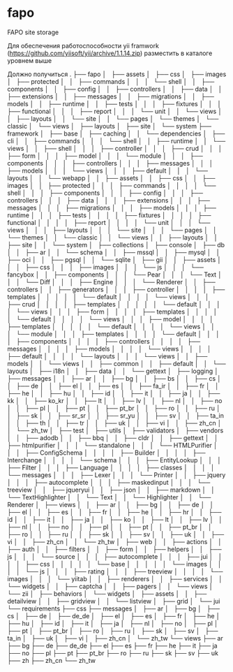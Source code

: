 fapo
====

FAPO site storage

Для обеспечения работоспособности yii framwork (https://github.com/yiisoft/yii/archive/1.1.14.zip) разместить в каталоге уровнем выше

Должно получиться 
.
├── fapo
│   ├── assets
│   ├── css
│   ├── images
│   ├── protected
│   │   ├── commands
│   │   │   └── shell
│   │   ├── components
│   │   ├── config
│   │   ├── controllers
│   │   ├── data
│   │   ├── extensions
│   │   ├── messages
│   │   ├── migrations
│   │   ├── models
│   │   ├── runtime
│   │   ├── tests
│   │   │   ├── fixtures
│   │   │   ├── functional
│   │   │   ├── report
│   │   │   └── unit
│   │   └── views
│   │       ├── layouts
│   │       └── site
│   │           └── pages
│   └── themes
│       └── classic
│           └── views
│               ├── layouts
│               ├── site
│               └── system
├── framework
│   ├── base
│   ├── caching
│   │   └── dependencies
│   ├── cli
│   │   ├── commands
│   │   │   └── shell
│   │   ├── runtime
│   │   └── views
│   │       ├── shell
│   │       │   ├── controller
│   │       │   ├── crud
│   │       │   ├── form
│   │       │   ├── model
│   │       │   └── module
│   │       │       ├── components
│   │       │       ├── controllers
│   │       │       ├── messages
│   │       │       ├── models
│   │       │       └── views
│   │       │           ├── default
│   │       │           └── layouts
│   │       └── webapp
│   │           ├── assets
│   │           ├── css
│   │           ├── images
│   │           ├── protected
│   │           │   ├── commands
│   │           │   │   └── shell
│   │           │   ├── components
│   │           │   ├── config
│   │           │   ├── controllers
│   │           │   ├── data
│   │           │   ├── extensions
│   │           │   ├── messages
│   │           │   ├── migrations
│   │           │   ├── models
│   │           │   ├── runtime
│   │           │   ├── tests
│   │           │   │   ├── fixtures
│   │           │   │   ├── functional
│   │           │   │   ├── report
│   │           │   │   └── unit
│   │           │   └── views
│   │           │       ├── layouts
│   │           │       └── site
│   │           │           └── pages
│   │           └── themes
│   │               └── classic
│   │                   └── views
│   │                       ├── layouts
│   │                       ├── site
│   │                       └── system
│   ├── collections
│   ├── console
│   ├── db
│   │   ├── ar
│   │   └── schema
│   │       ├── mssql
│   │       ├── mysql
│   │       ├── oci
│   │       ├── pgsql
│   │       └── sqlite
│   ├── gii
│   │   ├── assets
│   │   │   ├── css
│   │   │   ├── images
│   │   │   └── js
│   │   │       └── fancybox
│   │   ├── components
│   │   │   └── Pear
│   │   │       └── Text
│   │   │           └── Diff
│   │   │               ├── Engine
│   │   │               └── Renderer
│   │   ├── controllers
│   │   ├── generators
│   │   │   ├── controller
│   │   │   │   ├── templates
│   │   │   │   │   └── default
│   │   │   │   └── views
│   │   │   ├── crud
│   │   │   │   ├── templates
│   │   │   │   │   └── default
│   │   │   │   └── views
│   │   │   ├── form
│   │   │   │   ├── templates
│   │   │   │   │   └── default
│   │   │   │   └── views
│   │   │   ├── model
│   │   │   │   ├── templates
│   │   │   │   │   └── default
│   │   │   │   └── views
│   │   │   └── module
│   │   │       ├── templates
│   │   │       │   └── default
│   │   │       │       ├── components
│   │   │       │       ├── controllers
│   │   │       │       ├── messages
│   │   │       │       ├── models
│   │   │       │       └── views
│   │   │       │           ├── default
│   │   │       │           └── layouts
│   │   │       └── views
│   │   ├── models
│   │   └── views
│   │       ├── common
│   │       ├── default
│   │       └── layouts
│   ├── i18n
│   │   ├── data
│   │   └── gettext
│   ├── logging
│   ├── messages
│   │   ├── ar
│   │   ├── bg
│   │   ├── bs
│   │   ├── cs
│   │   ├── de
│   │   ├── el
│   │   ├── es
│   │   ├── fa_ir
│   │   ├── fr
│   │   ├── he
│   │   ├── hu
│   │   ├── id
│   │   ├── it
│   │   ├── ja
│   │   ├── kk
│   │   ├── ko_kr
│   │   ├── lt
│   │   ├── lv
│   │   ├── nl
│   │   ├── no
│   │   ├── pl
│   │   ├── pt
│   │   ├── pt_br
│   │   ├── ro
│   │   ├── ru
│   │   ├── sk
│   │   ├── sr_sr
│   │   ├── sr_yu
│   │   ├── sv
│   │   ├── ta_in
│   │   ├── th
│   │   ├── tr
│   │   ├── uk
│   │   ├── vi
│   │   ├── zh_cn
│   │   └── zh_tw
│   ├── test
│   ├── utils
│   ├── validators
│   ├── vendors
│   │   ├── adodb
│   │   ├── bbq
│   │   ├── cldr
│   │   ├── gettext
│   │   ├── htmlpurifier
│   │   │   └── standalone
│   │   │       └── HTMLPurifier
│   │   │           ├── ConfigSchema
│   │   │           │   ├── Builder
│   │   │           │   ├── Interchange
│   │   │           │   └── schema
│   │   │           ├── EntityLookup
│   │   │           ├── Filter
│   │   │           ├── Language
│   │   │           │   ├── classes
│   │   │           │   └── messages
│   │   │           ├── Lexer
│   │   │           └── Printer
│   │   ├── jquery
│   │   │   ├── autocomplete
│   │   │   ├── maskedinput
│   │   │   └── treeview
│   │   ├── jqueryui
│   │   ├── json
│   │   ├── markdown
│   │   └── TextHighlighter
│   │       └── Text
│   │           └── Highlighter
│   │               └── Renderer
│   ├── views
│   │   ├── ar
│   │   ├── bg
│   │   ├── de
│   │   ├── el
│   │   ├── es
│   │   ├── fr
│   │   ├── he
│   │   ├── hr
│   │   ├── id
│   │   ├── it
│   │   ├── ja
│   │   ├── ko
│   │   ├── lt
│   │   ├── lv
│   │   ├── nl
│   │   ├── no
│   │   ├── pl
│   │   ├── pt
│   │   ├── pt_br
│   │   ├── ro
│   │   ├── ru
│   │   ├── sk
│   │   ├── sv
│   │   ├── uk
│   │   ├── vi
│   │   ├── zh_cn
│   │   └── zh_tw
│   ├── web
│   │   ├── actions
│   │   ├── auth
│   │   ├── filters
│   │   ├── form
│   │   ├── helpers
│   │   ├── js
│   │   │   └── source
│   │   │       ├── autocomplete
│   │   │       ├── jui
│   │   │       │   ├── css
│   │   │       │   │   └── base
│   │   │       │   │       └── images
│   │   │       │   └── js
│   │   │       ├── rating
│   │   │       ├── treeview
│   │   │       │   └── images
│   │   │       └── yiitab
│   │   ├── renderers
│   │   ├── services
│   │   └── widgets
│   │       ├── captcha
│   │       ├── pagers
│   │       └── views
│   └── zii
│       ├── behaviors
│       └── widgets
│           ├── assets
│           │   ├── detailview
│           │   ├── gridview
│           │   └── listview
│           ├── grid
│           └── jui
└── requirements
    ├── css
    ├── messages
    │   ├── ar
    │   ├── bg
    │   ├── cs
    │   ├── de
    │   ├── de_de
    │   ├── el
    │   ├── es
    │   ├── fr
    │   ├── he
    │   ├── hu
    │   ├── id
    │   ├── it
    │   ├── ja
    │   ├── nl
    │   ├── no
    │   ├── pl
    │   ├── pt
    │   ├── pt_br
    │   ├── ro
    │   ├── ru
    │   ├── sk
    │   ├── sv
    │   ├── ta_in
    │   ├── uk
    │   ├── vi
    │   ├── zh_cn
    │   └── zh_tw
    └── views
        ├── ar
        ├── bg
        ├── de
        ├── de_de
        ├── el
        ├── es
        ├── fr
        ├── he
        ├── it
        ├── ja
        ├── no
        ├── pl
        ├── pt
        ├── pt_br
        ├── ro
        ├── ru
        ├── sk
        ├── sv
        ├── uk
        ├── zh
        ├── zh_cn
        └── zh_tw


